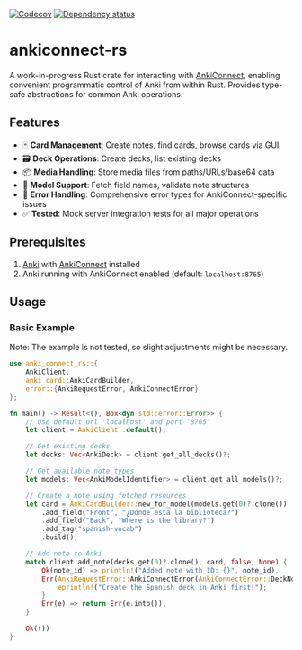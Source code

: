 [//]: # ([![Crates.io]&#40;https://img.shields.io/crates/v/ankiconnect-rs.svg&#41;]&#40;https://crates.io/crates/ankiconnect-rs&#41;)
[//]: # ([![Documentation]&#40;https://docs.rs/ankiconnect-rs/badge.svg&#41;]&#40;https://docs.rs/ankiconnect-rs/&#41;)
[![Codecov](https://codecov.io/github/btrkeks/ankiconnect-rs/coverage.svg?branch=master)](https://codecov.io/gh/btrkeks/ankiconnect-rs)
[![Dependency status](https://deps.rs/repo/github/btrkeks/ankiconnect-rs/status.svg)](https://deps.rs/repo/github/btrkeks/ankiconnect-rs)

# ankiconnect-rs

A work-in-progress Rust crate for interacting with [AnkiConnect](https://foosoft.net/projects/anki-connect/),
enabling convenient programmatic control of Anki from within Rust.
Provides type-safe abstractions for common Anki operations.

## Features

- 🃏 **Card Management**: Create notes, find cards, browse cards via GUI  
- 🗃️ **Deck Operations**: Create decks, list existing decks  
- 📦 **Media Handling**: Store media files from paths/URLs/base64 data  
- 🧩 **Model Support**: Fetch field names, validate note structures  
- 🔄 **Error Handling**: Comprehensive error types for AnkiConnect-specific issues  
- ✅ **Tested**: Mock server integration tests for all major operations  

## Prerequisites

1. [Anki](https://apps.ankiweb.net/) with [AnkiConnect](https://foosoft.net/projects/anki-connect/) installed  
2. Anki running with AnkiConnect enabled (default: `localhost:8765`)

## Usage

### Basic Example
Note: The example is not tested, so slight adjustments might be necessary.
```rust
use anki_connect_rs::{
    AnkiClient,
    anki_card::AnkiCardBuilder,
    error::{AnkiRequestError, AnkiConnectError}
};

fn main() -> Result<(), Box<dyn std::error::Error>> {
    // Use default url 'localhost' and port '8765'
    let client = AnkiClient::default();

    // Get existing decks
    let decks: Vec<AnkiDeck> = client.get_all_decks()?;

    // Get available note types
    let models: Vec<AnkiModelIdentifier> = client.get_all_models()?;

    // Create a note using fetched resources
    let card = AnkiCardBuilder::new_for_model(models.get(0)?.clone())
        .add_field("Front", "¿Dónde está la biblioteca?")
        .add_field("Back", "Where is the library?")
        .add_tag("spanish-vocab")
        .build();

    // Add note to Anki
    match client.add_note(decks.get(0)?.clone(), card, false, None) {
        Ok(note_id) => println!("Added note with ID: {}", note_id),
        Err(AnkiRequestError::AnkiConnectError(AnkiConnectError::DeckNotFound(_))) => {
            eprintln!("Create the Spanish deck in Anki first!");
        }
        Err(e) => return Err(e.into()),
    }

    Ok(())
}
```